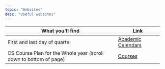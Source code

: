 ```yaml
---
topic: "Websites"
desc: "Useful websites"
---
```


| What you'll find | Link |
|-|-|
| First and last day of quarte  | [Academic Calendars](http://registrar.sa.ucsb.edu/calendars/calendars-deadlines/academic-calendars/academic-calendar-menu) | r, Univ. Holidays |
| CS Course Plan for the Whole year (scroll down to bottom of page) | [Courses](https://www.cs.ucsb.edu/education/courses) | |

